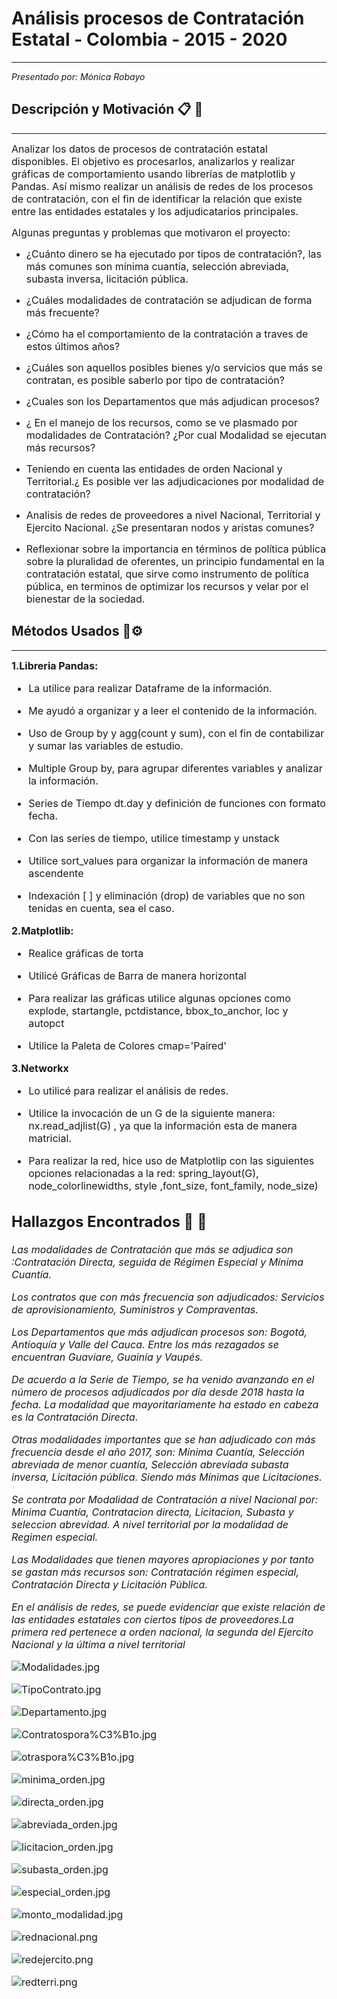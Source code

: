 # Análisis procesos de Contratación Estatal - Colombia - 2015 - 2020
---

*Presentado por: Mónica Robayo* 

## **Descripción y Motivación** 📋 🚀
---

<font size="3"> Analizar los datos de procesos de contratación estatal disponibles. El objetivo es procesarlos, analizarlos y realizar gráficas de comportamiento usando librerías de matplotlib y Pandas.  Así mismo realizar un análisis de redes de los procesos de contratación, con el fin de identificar la relación que existe entre las entidades estatales y los adjudicatarios principales.</font> 


<font size="3">Algunas preguntas y problemas que motivaron el proyecto:</font> 

+ <font size="3">¿Cuánto dinero se ha ejecutado por tipos de contratación?, las más comunes son mínima cuantía, selección abreviada, subasta inversa, licitación pública.</font> 


+ <font size="3">¿Cuáles modalidades de contratación se adjudican de forma más frecuente?</font> 


+ <font size="3">¿Cómo ha el comportamiento de la contratación a traves de estos últimos años?</font> 


+ <font size="3">¿Cuáles son aquellos posibles bienes y/o servicios que más se contratan, es posible saberlo por tipo de contratación?</font> 


+ <font size="3">¿Cuales son los Departamentos que más adjudican procesos?</font> 


+ <font size="3">¿ En el manejo de los recursos, como se ve plasmado por modalidades de Contratación? ¿Por cual Modalidad se ejecutan más recursos?</font> 


+ <font size="3">Teniendo en cuenta las entidades de orden Nacional y Territorial.¿ Es posible ver las adjudicaciones por modalidad de   contratación?</font> 


+ <font size="3">Analisis de redes de proveedores a nivel Nacional, Territorial y Ejercito Nacional. ¿Se presentaran nodos y aristas comunes?</font> 


+ <font size="3">Reflexionar sobre la importancia en términos de política pública sobre la pluralidad de oferentes, un principio fundamental en la contratación estatal, que sirve como instrumento de política pública, en terminos de optimizar los recursos y velar por el bienestar de la sociedad.</font> 

## **Métodos Usados** 🔧⚙️
---

<font size="3">**1.Libreria Pandas:**

 - La utilice para realizar Dataframe de la información.
 
 - Me ayudó a organizar y a leer el contenido de la información.
 
 - Uso de Group by y agg(count y sum), con el fin de contabilizar y sumar las variables de estudio.
 
 - Multiple Group by, para agrupar diferentes variables y analizar la información.
 
 - Series de Tiempo dt.day y definición de funciones con formato fecha.
 
 - Con las series de tiempo, utilice timestamp y unstack 
 
 - Utilice sort_values para organizar la información de manera ascendente 
    
 - Indexación [ ] y eliminación (drop) de variables que no son tenidas en cuenta, sea el caso. 
 
<font size="3">**2.Matplotlib:**

 - Realice gráficas de torta
 
 - Utilicé Gráficas de Barra de manera horizontal 
 
 - Para realizar las gráficas utilice algunas opciones como explode, startangle, pctdistance, bbox_to_anchor, loc y autopct
 
 - Utilice la Paleta de Colores cmap='Paired'
 
 
<font size="3">**3.Networkx**
 
 - Lo utilicé para realizar el análisis de redes.
 
 - Utilice la invocación de un G de la siguiente manera: nx.read_adjlist(G) , ya que la información esta de manera matricial.
 
 - Para realizar la red, hice uso de Matplotlip con las siguientes opciones relacionadas a la red: spring_layout(G), node_colorlinewidths, style ,font_size, font_family, node_size)
 

## Hallazgos Encontrados 📄 📌

*Las modalidades de Contratación que más se adjudica son :Contratación Directa, seguida de Régimen Especial y Mínima Cuantía.*

*Los contratos que con más frecuencia son adjudicados: Servicios de aprovisionamiento, Suministros y Compraventas.*
    
*Los Departamentos que más adjudican procesos son: Bogotá, Antioquía y Valle del Cauca. Entre los más rezagados se encuentran Guaviare, Guainía y Vaupés.*

*De acuerdo a la Serie de Tiempo, se ha venido avanzando en el número de procesos adjudicados por día desde 2018 hasta la fecha. La modalidad que mayoritariamente ha estado en cabeza es la Contratación Directa.* 

*Otras modalidades importantes que se han adjudicado con más frecuencia desde el año 2017, son: Mínima Cuantía, Selección abreviada de menor cuantía, Selección abreviada subasta inversa, Licitación pública. Siendo más Mínimas que Licitaciones.*

*Se contrata por Modalidad de Contratación a nivel Nacional por: Minima Cuantía, Contratacion directa, Licitacion, Subasta y seleccion abrevidad. A nivel territorial por la modalidad de Regimen especial.*

*Las Modalidades que tienen mayores apropiaciones y por tanto se gastan más recursos son: Contratación régimen especial, Contratación Directa y Licitación Pública.* 

*En el análisis de redes, se puede evidenciar que existe relación de las entidades estatales con ciertos tipos de proveedores.La primera red pertenece a orden nacional, la segunda del Ejercito Nacional y la última a nivel territorial*



![Modalidades.jpg](attachment:Modalidades.jpg)




![TipoContrato.jpg](attachment:TipoContrato.jpg)



![Departamento.jpg](attachment:Departamento.jpg)



![Contratospora%C3%B1o.jpg](attachment:Contratospora%C3%B1o.jpg)


![otraspora%C3%B1o.jpg](attachment:otraspora%C3%B1o.jpg)


![minima_orden.jpg](attachment:minima_orden.jpg)


![directa_orden.jpg](attachment:directa_orden.jpg)


![abreviada_orden.jpg](attachment:abreviada_orden.jpg)


![licitacion_orden.jpg](attachment:licitacion_orden.jpg)


![subasta_orden.jpg](attachment:subasta_orden.jpg)


![especial_orden.jpg](attachment:especial_orden.jpg)


![monto_modalidad.jpg](attachment:monto_modalidad.jpg)


![rednacional.png](attachment:rednacional.png)


![redejercito.png](attachment:redejercito.png)


![redterri.png](attachment:redterri.png)
